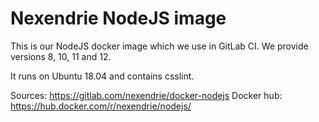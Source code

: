 Nexendrie NodeJS image
===================

This is our NodeJS docker image which we use in GitLab CI. We provide versions 8, 10, 11 and 12.

It runs on Ubuntu 18.04 and contains csslint.

Sources: https://gitlab.com/nexendrie/docker-nodejs
Docker hub: https://hub.docker.com/r/nexendrie/nodejs/
